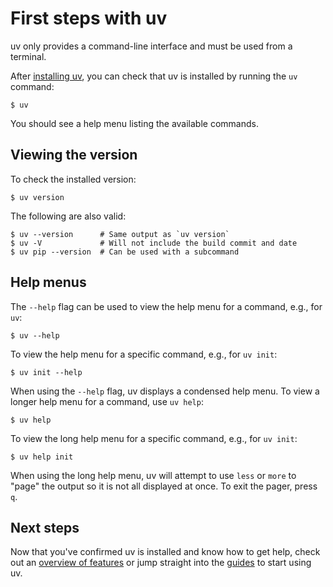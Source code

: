 # First steps with uv

uv only provides a command-line interface and must be used from a terminal.

After [installing uv](./installation.md), you can check that uv is installed by running the `uv` command:

```console
$ uv
```

You should see a help menu listing the available commands.

## Viewing the version

To check the installed version:

```console
$ uv version
```

The following are also valid:

```console
$ uv --version      # Same output as `uv version`
$ uv -V             # Will not include the build commit and date
$ uv pip --version  # Can be used with a subcommand
```

## Help menus

The `--help` flag can be used to view the help menu for a command, e.g., for `uv`:

```console
$ uv --help
```

To view the help menu for a specific command, e.g., for `uv init`:

```console
$ uv init --help
```

When using the `--help` flag, uv displays a condensed help menu. To view a longer help menu for a command, use `uv help`:

```console
$ uv help
```

To view the long help menu for a specific command, e.g., for `uv init`:

```console
$ uv help init
```

When using the long help menu, uv will attempt to use `less` or `more` to "page" the output so it is not all displayed at once. To exit the pager, press `q`.

## Next steps

Now that you've confirmed uv is installed and know how to get help, check out an [overview of features](./features.md) or jump straight into the [guides](./guides/overview.md) to start using uv.

